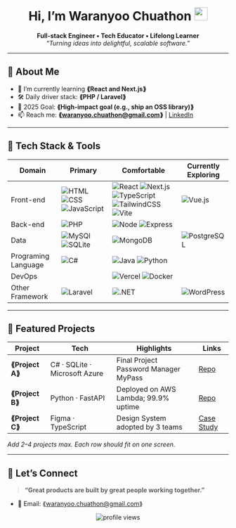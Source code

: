 <!-- Banner / Cover -->
<p align="center">
  <img  />
</p>

<h1 align="center">Hi, I’m Waranyoo Chuathon <img height="30" src="https://em-content.zobj.net/thumbs/120/apple/354/waving-hand_1f44b.png" /></h1>

<p align="center">
  <strong>Full-stack Engineer • Tech Educator • Lifelong Learner</strong><br/>
  <em>“Turning ideas into delightful, scalable software.”</em>
</p>

---

## 🚀 About Me
- 🌱  I’m currently learning **⟪React and Next.js⟫**  
- 🛠  Daily driver stack: **⟪PHP / Laravel⟫**  
- 🎯  2025 Goal: **⟪High-impact goal (e.g., ship an OSS library)⟫**  
- 📫  Reach me: **⟪waranyoo.chuathon@gmail.com⟫** | [LinkedIn](https://www.linkedin.com/in/waranyoo-chuathon-13806433a/) 

---

## 🧰 Tech Stack & Tools
<div align="center">

| Domain | Primary | Comfortable | Currently Exploring |
|--------|---------|-------------|---------------------|
| Front-end | ![HTML](https://img.shields.io/badge/HTML-%23E34F26.svg?logo=html5&logoColor=white) ![CSS](https://img.shields.io/badge/CSS-639?logo=css&logoColor=fff) ![JavaScript](https://img.shields.io/badge/JavaScript-F7DF1E?logo=javascript&logoColor=000) | ![React](https://img.shields.io/badge/React-20232A?logo=react&logoColor=61DAFB) ![Next.js](https://img.shields.io/badge/Next.js-000?logo=nextdotjs) ![TypeScript](https://img.shields.io/badge/TypeScript-007ACC?logo=typescript&logoColor=white) ![TailwindCSS](https://img.shields.io/badge/TailwindCSS-black?logo=tailwindcss&logoColor=DeepSkyBlue) ![Vite](https://img.shields.io/badge/Vite-646CFF?logo=vite&logoColor=fff) | ![Vue.js](https://img.shields.io/badge/Vue.js-4FC08D?logo=vuedotjs&logoColor=fff) |
| Back-end | ![PHP](https://img.shields.io/badge/PHP-%23777BB4.svg?&logo=php&logoColor=white) | ![Node](https://img.shields.io/badge/Node.js-339933?logo=node.js&logoColor=white) ![Express](https://img.shields.io/badge/Express-000000?logo=express&logoColor=white) |  |
| Data |  ![MySQl](https://img.shields.io/badge/MySQL-4479A1?logo=mysql&logoColor=white) ![SQLite](https://img.shields.io/badge/SQLite-003B57?logo=mysql&logoColor=white)| ![MongoDB](https://img.shields.io/badge/MongoDB-47A248?logo=mongodb&logoColor=white) | ![PostgreSQL](https://img.shields.io/badge/PostgreSQL-4169E1?logo=postgresql&logoColor=white)|
| Programing Language | ![C#](https://custom-icon-badges.demolab.com/badge/C%23-%23239120.svg?logo=cshrp&logoColor=white) |![Java](https://img.shields.io/badge/Java-%23ED8B00.svg?logo=openjdk&logoColor=white) ![Python](https://img.shields.io/badge/Python-3776AB?logo=python&logoColor=fff)|  |
| DevOps | | ![Vercel](https://img.shields.io/badge/Vercel-%23000000.svg?logo=vercel&logoColor=white) ![Docker](https://img.shields.io/badge/Docker-2496ED?logo=docker&logoColor=white) |  |
| Other Framework | ![Laravel](https://img.shields.io/badge/Laravel-%23FF2D20.svg?logo=laravel&logoColor=white) | ![.NET](https://img.shields.io/badge/.NET-512BD4?logo=dotnet&logoColor=fff) |![WordPress](https://img.shields.io/badge/WordPress-%2321759B.svg?logo=wordpress&logoColor=white) |
</div>

---

## 📌 Featured Projects
| Project | Tech | Highlights | Links |
|---------|------|-----------|-------|
| **⟪Project A⟫** | C# · SQLite · Microsoft Azure | Final Project Password Manager MyPass | [Repo](⟪https://github.com/WaranyooChuathon/MyPass-Password-Manager⟫) |
| **⟪Project B⟫** | Python · FastAPI | Deployed on AWS Lambda; 99.9% uptime | [Repo](⟪url⟫) |
| **⟪Project C⟫** | Figma · TypeScript | Design System adopted by 3 teams | [Case Study](⟪url⟫) |

_Add 2–4 projects max. Each row should fit on one screen._


---

## 🤝 Let’s Connect
> **“Great products are built by great people working together.”**

- 💌 Email: ⟪waranyoo.chuathon@gmail.com⟫  


<p align="center">
  <img src="https://komarev.com/ghpvc/?username=⟪USERNAME⟫&style=flat-square" alt="profile views"/>
</p>
